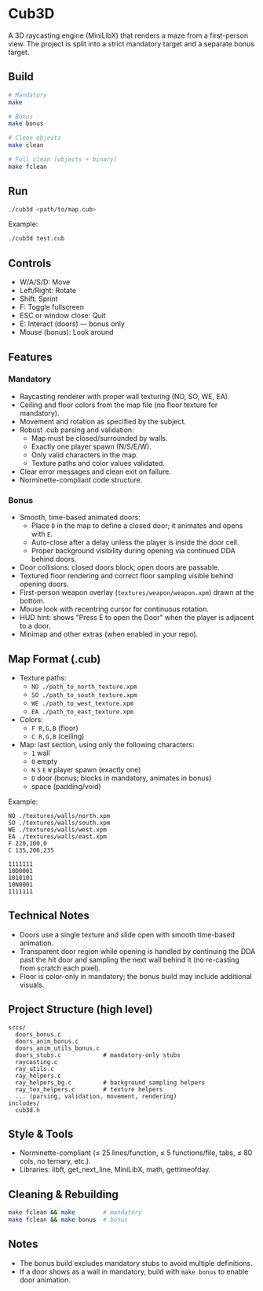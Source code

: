 # Cub3D

A 3D raycasting engine (MiniLibX) that renders a maze from a first-person view. The project is split into a strict mandatory target and a separate bonus target.

## Build

```bash
# Mandatory
make

# Bonus
make bonus

# Clean objects
make clean

# Full clean (objects + binary)
make fclean
```

## Run

```bash
./cub3d <path/to/map.cub>
```

Example:
```bash
./cub3d test.cub
```

## Controls

- W/A/S/D: Move
- Left/Right: Rotate
- Shift: Sprint
- F: Toggle fullscreen
- ESC or window close: Quit
- E: Interact (doors) — bonus only
- Mouse (bonus): Look around

## Features

### Mandatory
- Raycasting renderer with proper wall texturing (NO, SO, WE, EA).
- Ceiling and floor colors from the map file (no floor texture for mandatory).
- Movement and rotation as specified by the subject.
- Robust .cub parsing and validation:
  - Map must be closed/surrounded by walls.
  - Exactly one player spawn (N/S/E/W).
  - Only valid characters in the map.
  - Texture paths and color values validated.
- Clear error messages and clean exit on failure.
- Norminette-compliant code structure.

### Bonus
- Smooth, time-based animated doors:
  - Place `D` in the map to define a closed door; it animates and opens with `E`.
  - Auto-close after a delay unless the player is inside the door cell.
  - Proper background visibility during opening via continued DDA behind doors.
- Door collisions: closed doors block, open doors are passable.
- Textured floor rendering and correct floor sampling visible behind opening doors.
- First-person weapon overlay (`textures/weapon/weapon.xpm`) drawn at the bottom.
- Mouse look with recentring cursor for continuous rotation.
- HUD hint: shows "Press E to open the Door" when the player is adjacent to a door.
- Minimap and other extras (when enabled in your repo).

## Map Format (.cub)

- Texture paths:
  - `NO ./path_to_north_texture.xpm`
  - `SO ./path_to_south_texture.xpm`
  - `WE ./path_to_west_texture.xpm`
  - `EA ./path_to_east_texture.xpm`
- Colors:
  - `F R,G,B` (floor)
  - `C R,G,B` (ceiling)
- Map: last section, using only the following characters:
  - `1` wall
  - `0` empty
  - `N` `S` `E` `W` player spawn (exactly one)
  - `D` door (bonus; blocks in mandatory, animates in bonus)
  - space (padding/void)

Example:
```
NO ./textures/walls/north.xpm
SO ./textures/walls/south.xpm
WE ./textures/walls/west.xpm
EA ./textures/walls/east.xpm
F 220,100,0
C 135,206,235

1111111
10D0001
1010101
10N0001
1111111
```

## Technical Notes

- Doors use a single texture and slide open with smooth time-based animation.
- Transparent door region while opening is handled by continuing the DDA past the hit door and sampling the next wall behind it (no re-casting from scratch each pixel).
- Floor is color-only in mandatory; the bonus build may include additional visuals.

## Project Structure (high level)

```
srcs/
  doors_bonus.c
  doors_anim_bonus.c
  doors_anim_utils_bonus.c
  doors_stubs.c            # mandatory-only stubs
  raycasting.c
  ray_utils.c
  ray_helpers.c
  ray_helpers_bg.c         # background sampling helpers
  ray_tex_helpers.c        # texture helpers
  ... (parsing, validation, movement, rendering)
includes/
  cub3d.h
```

## Style & Tools

- Norminette-compliant (≤ 25 lines/function, ≤ 5 functions/file, tabs, ≤ 80 cols, no ternary, etc.).
- Libraries: libft, get_next_line, MiniLibX, math, gettimeofday.

## Cleaning & Rebuilding

```bash
make fclean && make        # mandatory
make fclean && make bonus  # bonus
```

## Notes

- The bonus build excludes mandatory stubs to avoid multiple definitions.
- If a door shows as a wall in mandatory, build with `make bonus` to enable door animation. 
